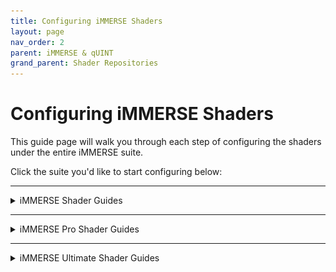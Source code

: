 ```yaml
---
title: Configuring iMMERSE Shaders
layout: page
nav_order: 2
parent: iMMERSE & qUINT
grand_parent: Shader Repositories
---
```


# Configuring iMMERSE Shaders

This guide page will walk you through each step of configuring the shaders under the entire iMMERSE suite.

Click the suite you'd like to start configuring below:

---

<details markdown="block" class="details-tree">
<summary>iMMERSE Shader Guides</summary>

This dropdown will serve as a guide for setting up and configuring specific shaders within the standard iMMERSE shader suite!

<details markdown="block" class="details-tree">
<summary>iMMERSE Anti Aliasing</summary>

iMMERSE Anti-Aliasing is a robust iteration of SMAA offering up to twice the performance of the original shader depending on your settings!

---

### Understanding the Basic Parameters of  iMMERSE Anti Aliasing:

* Edge Detection Type - Different options given to the user in order to allow for customability in what type of edge detection is used. (Best being `Color edge detection (max)`)

* Enable Predicated Thresholding - Allows for iMMERSE Anti Alaiasing to utilize the depth buffer to better calculate edges that often get missed by the edge detection methods. (Best being enabled)

* SMAA_USE_EXTENDED_EDGE_DETECTION - This preprocessor for iMMERSE Anti Aliasing extends the color detection range of SMAA, allowing for increased detection of edges. (Usable Values: 0/1)

<details markdown="block" class="details-tree">
<summary>Configuring iMMERSE Anti Aliasing with Depth (Best Output)</summary>

### Step 1: Configuring iMMERSE Anti Aliasing for Best Output

1. Select the option `View edges` for the parameter `Debug Output` -  This will allow you to see all of the edges that iMMERSE Anti Aliasing is able to detect, and will allow us to better see the changes that the shader is able to make!

![Debug Output Preview](./images/immerse/smaa_debug_edges_preview.png)

2. Select the option `Color edge detection (max)` for `Edge Detection Type` - This option is the best soltuion for getting the most amount of edges within iMMERSE Anti Aliasing.

However, other options can be chosen if desired.

3. Check the option for `Enable Predicated Thresholding` - With this selected, you should notice a large decrease of edges that are being detected, this is normal, do not panic. 

We will be configuring other parameters in order to get more of those edges back into view!

![Enable Predicated Thresholding Debug Output Preview](./images/immerse/smaa_debug_edges_depth_preview.png)

4. Reduce `Edge Detection Threshold` and `Depth Edge Detection Threshold` parameters to the lowest value that they can go.

This will increase the amount of edges that you see, other parameters will be configured in order to detect more edges later on.

![Reducing Edge Detection Threshold and Depth Edge Detection Threshold Parameter Preview](./images/immerse/smaa_reduce_edt_and_dedt.png)

5. Reduce `Predication Threshold` as low as it can go - If you already have this set to default values, the parameter will likely not change much within your scene.

Keep in mind that this parameter will not do anything if you do not have depth access within your game!

![Reducing Predication Threshold Parameter Preview](./images/immerse/smaa_reduce_pt.png)

6. Increase `Predication Strength` just enough to the point where you notice no extra changes within the scene. This will increase the depth predication strength in order to grab more edges that are noticble in depth, but not by the edge detection method.

Keep in mind that this parameter also will not do anything if you do not have depth access within your game!

  * Good `Predication Strength` value debug output:

  ![Good](./images/immerse/smaa_debug_edge_prediction_good_strength_preview.png)

  * Poor `Predication Strength` value debug output:

  ![Not Good](./images/immerse/smaa_debug_edge_prediction_bad_strength_preview.png)

7. Reduce `Predication Scale` as far as you can go without picking up noise from textures.

  * Good `Predication Scale` value debug output:

  ![Good](./images/immerse/smaa_debug_edge_pred_scale_good.png)

  * Poor `Predication Scale` value debug output:
  
  ![Not Good](./images/immerse/smaa_debug_edge_pred_scale_bad.png)

8. If performance is permitting in your game and system, max out:

  * `Max Search Steps`

  * `Max Search Steps Diagonal`

  * `Corner Rounding`

  If performance is an issue, you can reduce these down to whatever value pleases your framerate choice.

---

From this point forward you should notice a decrease in shimmer and bright aliasing within your game. 

Please know that this will not take away all of your aliasing issues, but it can be enough to give you that extra smoothing to edges!

  * SMAA Enabled:

  ![Enabled](./images/immerse/smaa_enabled_preview.png)

  * SMAA Disabled:

  ![Disabled](./images/immerse/smaa_disabled_preview.png)


You can now disable `Debug Output` and continue to the game as usual!

</details>

</details>

</details>

---

<details markdown="block" class="details-tree">
<summary>iMMERSE Pro Shader Guides</summary>

This portion will serve as a guide for setting up and configuring specific shaders within the iMMERSE Pro shader suite!

<details markdown="block" class="details-tree">
<summary>iMMERSE Pro Clarity</summary>

Clarity is a shader that allows you to enhance texture and imaged details by adjusting the image's local contrast.

This allows you to add a soft glow or sharp, gritty textures to your game without the standard issues of haloing or noise.

Below is our guide on how to utilize Clarity to your advantage, and what you should look out for in order to get the best image possible!

<details markdown="block" class="details-tree">
<summary>Adding Details | No Depth Separation</summary>

Since Clarity is a local contrasting sharpener, you can easily get more precieved quality or "Clartiy" out of your game's textures, this guide will go over how to do so without destroying your image all together without using depth separation!


---

### Step 1: Enable the Shader

Simply check the shader `iMMERSE Pro Clarity [MartysMods_CLARITY.fx]` in the `Home` tab of ReShade.

![Check Clarity Shader](./images/immerse/immerse_clarity_enable.png)

This will activate Clarity and give you the arguments at the bottom to change.

![Show User Clarity Options with Defaults](./images/immerse/show_user_clarity_arguments.png)

---

### Step 2: Configure `Texture Intensity` for Increased Perception and Clarity

To configure `Texture Intensity` for increased perception and clarity in the scene, move the slider to the right.

This does not take much.<br>
You will notice that textures end up popping out more, and the contrast of the overall scene will increase.

However, do not go extremely overboard with this effect, as it can damage the game author's original envision for the game!

Example of the base game:

![Clarity Texture Intensity Base Game Image](./images/immerse/clarity_base_game_image.png)

Example of a properly configured `Texture Intensity`:

![Clarity Texture Intensity Properly Configured](./images/immerse/clarity_properly_configured.png)

Example of a poorly configured `Texture Intensity`:

![Clarity Texture Intensity Poorly Configured](./images/immerse/clarity_poorly_configured.png)

Once you have configured this argument to your liking, you might notice that the scene is slightly darker than it should be - this is where `Local Contrast Intensity` will come into play!

---

### Step 3: Configure `Local Contrast Intensity` to Remove Some Contrast

In order to remove some contrast from the image, while still keeping the benifits that iMMERSE Pro Clarity has to offer, you can configure the `Local Contrast Intensity` argument!

This argument is touchy, so it only needs a little bit.

You are going to want to match the original game world's contrast with this, so that when you flick iMMERSE Pro Clarty on and off, you would see no difference in the white and black points!

Moving this slider to the right, will increase the local contrast intensity giving the image a brighter feeling, while moving it to the left and give you a darker feel.

Example of the base game:

![Clarity Local Contrast Base Game Image](./images/immerse/clarity_base_game_image.png)

Example of a properly configured `Local Contrast Intensity`:

![Clarity Local Contrast Properly Configured](./images/immerse/clarity_properly_configured.png)

Example of a poorly configured `Local Contrast Intensity`:

![Clarity Local Contrast Poorly Configured](./images/immerse/clarity_local_contrast_poorly_configured.png)

If you get results that are close to the original game, with the added benifits of increased texture resolve/quality - you have set up Clarity without any depth separation properly!

</details>

</details>

</details>

---

<details markdown="block" class="details-tree">
<summary>iMMERSE Ultimate Shader Guides</summary>

Coming Soon >:)

</details